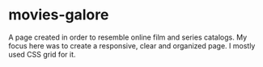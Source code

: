 # movies-galore
A page created in order to resemble online film and series catalogs.
My focus here was to create a responsive, clear and organized page. 
I mostly used CSS grid for it.
